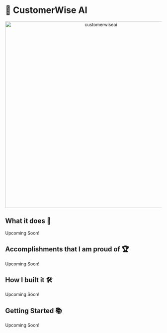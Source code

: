 # 💬 CustomerWise AI

<div align="center">
  <img src="https://github.com/user-attachments/assets/e24e151a-b84e-4f9d-b13d-170875fce022" alt="customerwiseai" width="600"/>
</div>

## What it does 🚀

Upcoming Soon!

## Accomplishments that I am proud of 🏆

Upcoming Soon!

## How I built it 🛠️

Upcoming Soon!

## Getting Started 📚

Upcoming Soon!

